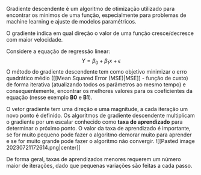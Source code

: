 Gradiente descendente é um algoritmo de otimização utilizado para encontrar os mínimos de uma função, especialmente para problemas de machine learning e ajuste de modelos paramétricos.

O gradiente indica em qual direção o valor de uma função cresce/decresce com maior velocidade.

Considere a equação de regressão linear:
$$Y = \beta_0+\beta_1x+\epsilon$$
O método do gradiente descendente tem como objetivo minimizar o erro quadrático médio ([[Mean Squared Error (MSE)|MSE]] - função de custo) de forma iterativa (atualizando todos os parâmetros ao mesmo tempo) e consequentemente, encontrar os melhores valores para os coeficientes da equação (nesse exemplo **B0** e **B1**).

O vetor gradiente tem uma direção e uma magnitude, a cada iteração um novo ponto é definido. Os algoritmos de gradiente descendente multiplicam o gradiente por um escalar conhecido como **taxa de aprendizado** para determinar o próximo ponto.
O valor da taxa de aprendizado é importante, se for muito pequeno pode fazer o algoritmo demorar muito para aprender e se for muito grande pode fazer o algoritmo não convergir.
![[Pasted image 20230721172614.png|center]]

De forma geral, taxas de aprendizados menores requerem um número maior de iterações, dado que pequenas variações são feitas a cada passo.